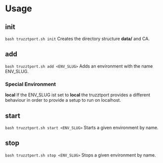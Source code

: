 # Usage

## init
```bash truzztport.sh init```
Creates the directory structure **data/** and CA.

## add
```bash truzztport.sh add <ENV_SLUG>```
Adds an environment with the name ENV_SLUG.

### Special Environment
**local**
If the ENV_SLUG ist set to **local** the truzztport provides a different behaviour in order to provide a setup to run on localhost.

## start
```bash truzztport.sh start <ENV_SLUG>```
Starts a given environment by name.

## stop
```bash truzztport.sh stop <ENV_SLUG>```
Stops a given environment by name.